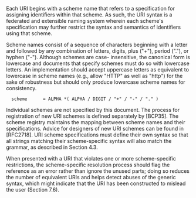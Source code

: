 Each URI begins with a scheme name that refers to a specification for
   assigning identifiers within that scheme.  As such, the URI syntax is
   a federated and extensible naming system wherein each scheme's
   specification may further restrict the syntax and semantics of
   identifiers using that scheme.

   Scheme names consist of a sequence of characters beginning with a
   letter and followed by any combination of letters, digits, plus
   ("+"), period ("."), or hyphen ("-").  Although schemes are case-
   insensitive, the canonical form is lowercase and documents that
   specify schemes must do so with lowercase letters.  An implementation
   should accept uppercase letters as equivalent to lowercase in scheme
   names (e.g., allow "HTTP" as well as "http") for the sake of
   robustness but should only produce lowercase scheme names for
   consistency.

      scheme      = ALPHA *( ALPHA / DIGIT / "+" / "-" / "." )

   Individual schemes are not specified by this document.  The process
   for registration of new URI schemes is defined separately by [BCP35].
   The scheme registry maintains the mapping between scheme names and
   their specifications.  Advice for designers of new URI schemes can be
   found in [RFC2718].  URI scheme specifications must define their own
   syntax so that all strings matching their scheme-specific syntax will
   also match the <absolute-URI> grammar, as described in Section 4.3.

   When presented with a URI that violates one or more scheme-specific
   restrictions, the scheme-specific resolution process should flag the
   reference as an error rather than ignore the unused parts; doing so
   reduces the number of equivalent URIs and helps detect abuses of the
   generic syntax, which might indicate that the URI has been
   constructed to mislead the user (Section 7.6).
